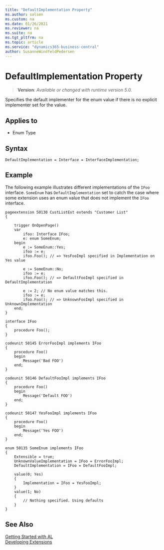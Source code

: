 ```yaml
---
title: "DefaultImplementation Property"
ms.author: solsen
ms.custom: na
ms.date: 01/26/2021
ms.reviewer: na
ms.suite: na
ms.tgt_pltfrm: na
ms.topic: article
ms.service: "dynamics365-business-central"
author: SusanneWindfeldPedersen
---
```

[//]: # (START>DO_NOT_EDIT)
[//]: # (IMPORTANT:Do not edit any of the content between here and the END>DO_NOT_EDIT.)
[//]: # (Any modifications should be made in the .xml files in the ModernDev repo.)
# DefaultImplementation Property
> **Version**: _Available or changed with runtime version 5.0._

Specifies the default implementer for the enum value if there is no explicit implementer set for the value. 

## Applies to
-   Enum Type

[//]: # (IMPORTANT: END>DO_NOT_EDIT)

## Syntax

```al
DefaultImplementation = Interface = InterfaceImplementation;

```

## Example

The following example illustrates different implementations of the `IFoo` interface. `SomeEnum` has `DefaultImplementation` set to catch the case where some extension uses an enum value that does not implement the `IFoo` interface.

```al
pageextension 50130 CustListExt extends "Customer List"
{

    trigger OnOpenPage()
    var
        ifoo: Interface IFoo;
        e: enum SomeEnum;
    begin
        e := SomeEnum::Yes;
        ifoo := e;
        ifoo.Foo(); // => YesFooImpl specified in Implementation on Yes value

        e := SomeEnum::No;
        ifoo := e;
        ifoo.Foo(); // => DefaultFooImpl specified in DefaultImplementation

        e := 2; // No enum value matches this.
        ifoo := e;
        ifoo.Foo(); // => UnknownFooImpl specified in UnknownImplementation
    end;
}

interface IFoo
{
    procedure Foo();
}

codeunit 50145 ErrorFooImpl implements IFoo
{
    procedure Foo()
    begin
        Message('Bad FOO')
    end;
}

codeunit 50146 DefaultFooImpl implements IFoo
{
    procedure Foo()
    begin
        Message('Default FOO')
    end;
}

codeunit 50147 YesFooImpl implements IFoo
{
    procedure Foo()
    begin
        Message('Yes FOO')
    end;
}

enum 50135 SomeEnum implements IFoo
{
    Extensible = true;
    UnknownValueImplementation = IFoo = ErrorFooImpl;
    DefaultImplementation = IFoo = DefaultFooImpl;

    value(0; Yes)
    {
        Implementation = IFoo = YesFooImpl;
    }
    value(1; No)
    {
        // Nothing specified. Using defaults
    }
}

```

## See Also  
[Getting Started with AL](../devenv-get-started.md)  
[Developing Extensions](../devenv-dev-overview.md)  